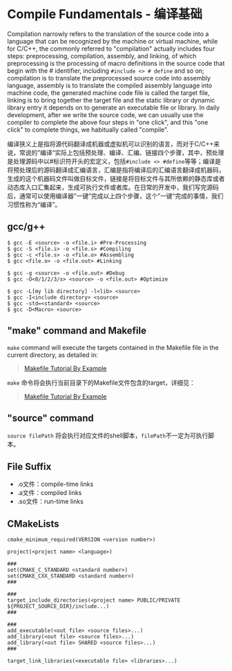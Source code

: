# Compile Fundamentals - 编译基础

Compilation narrowly refers to the translation of the source code into a language that can be recognized by the machine or virtual machine, while for C/C++, the commonly referred to "compilation" actually includes four steps: preprocessing, compilation, assembly, and linking, of which preprocessing is the processing of macro definitions in the source code that begin with the # identifier, including `#include <> # define` and so on; compilation is to translate the preprocessed source code into assembly language, assembly is to translate the compiled assembly language into machine code, the generated machine code file is called the target file, linking is to bring together the target file and the static library or dynamic library entry it depends on to generate an executable file or library. In daily development, after we write the source code, we can usually use the compiler to complete the above four steps in "one click", and this "one click" to complete things, we habitually called "compile".

编译狭义上是指将源代码翻译成机器或虚拟机可以识别的语言，而对于C/C++来说，常说的”编译“实际上包括预处理、编译、汇编、链接四个步骤，其中，预处理是处理源码中以#标识符开头的宏定义，包括`#include <> #define`等等；编译是将预处理后的源码翻译成汇编语言，汇编是指将编译后的汇编语言翻译成机器码，生成的这个机器码文件叫做目标文件，链接是将目标文件与其所依赖的静态库或者动态库入口汇集起来，生成可执行文件或者库。在日常的开发中，我们写完源码后，通常可以使用编译器”一键”完成以上四个步骤，这个”一键“完成的事情，我们习惯性称为“编译”。

## gcc/g++

```
$ gcc -E <source> -o <file.i> #Pre-Processing
$ gcc -S <file.i> -o <file.s> #Compiling
$ gcc -c <file.s> -o <file.o> #Assembling
$ gcc <file.o> -o <file.out> #Linking

$ gcc -g <source> -o <file.out> #Debug
$ gcc -O<0/1/2/3/s> <source> -o <file.out> #Optimize

$ gcc -L[my lib directory] -l<lib> <source>
$ gcc -I<include directory> <source>
$ gcc -std=<standard> <source>
$ gcc -D<Macro> <source>
```

## "make" command and Makefile

`make` command will execute the targets contained in the Makefile file in the current directory, as detailed in:

> [Makefile Tutorial By Example](https://makefiletutorial.com/)



`make` 命令将会执行当前目录下的Makefile文件包含的target，详细见：

> [Makefile Tutorial By Example](https://makefiletutorial.com/)

## "source" command

`source filePath` 将会执行对应文件的shell脚本，`filePath`不一定为可执行脚本。  

## File Suffix

- .o文件：compile-time links
- .a文件：compiled links
- .so文件：run-time links

## CMakeLists

```
cmake_minimum_required(VERSION <version number>)

project(<project name> <language>)

###
set(CMAKE_C_STANDARD <standard number>)
set(CMAKE_CXX_STANDARD <standard number>)
###

###
target_include_directories(<project name> PUBLIC/PRIVATE ${PROJECT_SOURCE_DIR}/include...)
###

###
add_executable(<out file> <source files>...)
add_library(<out file> <source files>...)
add_library(<out file> SHARED <source files>...)
###

target_link_libraries(<executable file> <libraries>...)
```





### 